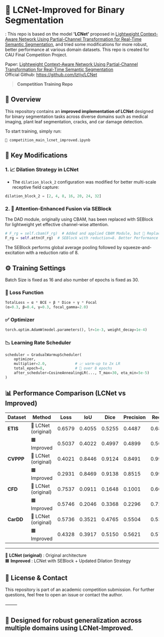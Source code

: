 # 🔬 LCNet-Improved for Binary Segmentation
: This repo is based on the model **'LCNet'** proposed in [Lightweight Context-Aware Network Using Partial-Channel Transformation for Real-Time Semantic Segmentation](https://ieeexplore.ieee.org/document/10411824), and tried some modifications for more robust, better performance at various domain datasets. This repo is created for CAU Final Competition Project. 

Paper: [Lightweight Context-Aware Network Using Partial-Channel Transformation for Real-Time Semantic Segmentation](https://ieeexplore.ieee.org/document/10411824)     
Official Github: https://github.com/lztjy/LCNet     

> **Competition Training Repo**  


## 🚀 Overview

This repository contains an **improved implementation of LCNet** designed for binary segmentation tasks across diverse domains such as medical imaging, plant leaf segmentation, cracks, and car damage detection.

To start training, simply run:

```python
📁 competition_main_lcnet_improved.ipynb
```
## 🔧 Key Modifications

### 1. 📈 Dilation Strategy in LCNet

- The `dilation_block_2` configuration was modified for better multi-scale receptive field capture:

```python
dilation_block_2 = [2, 4, 8, 16, 20, 24, 32]
```

### 2. 🧠 Attention-Enhanced Fusion via SEBlock

The DAD module, originally using CBAM, has been replaced with SEBlock for lightweight yet effective channel-wise attention.

```python
# F_rg = self.cbam(F_rg)  # Added and applied CBAM Module, but 🔄 Replaced with:
F_rg = self.attn(F_rg)  # SEBlock with reduction=8. Better Performance
```
The SEBlock performs global average pooling followed by squeeze-and-excitation with a reduction ratio of 8.


## ⚙️ Training Settings
Batch Size is fixed as 16 and also number of epochs is fixed as 30.

### 🧪 Loss Function

```python
TotalLoss = α * BCE + β * Dice + γ * Focal
(α=0.3, β=0.4, γ=0.3, focal_gamma=2.0)
```

### ✅ Optimizer

```python
torch.optim.AdamW(model.parameters(), lr=1e-3, weight_decay=1e-4)
```

### 📉 Learning Rate Scheduler
```python
scheduler = GradualWarmupScheduler(
    optimizer,
    multiplier=2.0,             # 📈 warm-up to 2x LR
    total_epoch=8,              # 🔁 over 8 epochs
    after_scheduler=CosineAnnealingLR(..., T_max=30, eta_min=5e-5)
)
```

## 📊 Performance Comparison (LCNet vs Improved)

| Dataset | Method           | Loss    | IoU    | Dice   | Precision | Recall  |
|---------|------------------|---------|--------|--------|-----------|---------|
| **ETIS**   | 🔷 LCNet (original) | 0.6579 | 0.4055 | 0.5255 | 0.4487    | 0.6873  |
|           | 🟧 Improved         | 0.5037 | 0.4022 | 0.4997 | 0.4899    | 0.5673  |
| **CVPPP**  | 🔷 LCNet (original) | 0.4021 | 0.8446 | 0.9124 | 0.8491    | 0.9939  |
|           | 🟧 Improved         | 0.2931 | 0.8469 | 0.9138 | 0.8515    | 0.9940  |
| **CFD**    | 🔷 LCNet (original) | 0.7537 | 0.0911 | 0.1648 | 0.1001    | 0.6003  |
|           | 🟧 Improved         | 0.5746 | 0.2046 | 0.3368 | 0.2296    | 0.7251  |
| **CarDD**  | 🔷 LCNet (original) | 0.5736 | 0.3521 | 0.4765 | 0.5504    | 0.5357  |
|           | 🟧 Improved         | 0.4328 | 0.3917 | 0.5150 | 0.5621    | 0.5751  |

---

🔷 **LCNet (original)** : Original architecture  
🟧 **Improved** : LCNet with SEBlock + Updated Dilation Strategy




## 🧾 License & Contact

This repository is part of an academic competition submission.
For further questions, feel free to open an issue or contact the author.

⸻

## 🎯 Designed for robust generalization across multiple domains using LCNet-Improved.

